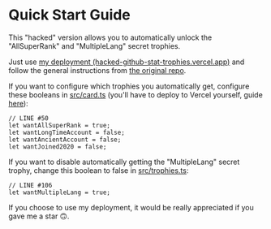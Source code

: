 # Quick Start Guide
This "hacked" version allows you to automatically unlock the "AllSuperRank" and "MultipleLang" secret trophies.

Just use [my deployment (hacked-github-stat-trophies.vercel.app)](https://hacked-github-stat-trophies-master.vercel.app/?username=) and follow the general instructions from [the original repo](https://github.com/ryo-ma/github-profile-trophy).

If you want to configure which trophies you automatically get, configure these booleans in [src/card.ts](https://github.com/JustaTama/hacked-github-stat-trophies-master/blob/main/src/card.ts) (you'll have to deploy to Vercel yourself, guide [here](/Vercel%20Deployment%20Guide.md)):
```
// LINE #50
let wantAllSuperRank = true;
let wantLongTimeAccount = false;
let wantAncientAccount = false;
let wantJoined2020 = false;
```
If you want to disable automatically getting the "MultipleLang" secret trophy, change this boolean to false in [src/trophies.ts](https://github.com/JustaTama/hacked-github-stat-trophies-master/blob/main/src/card.ts):
```
// LINE #106
let wantMultipleLang = true;
```
If you choose to use my deployment, it would be really appreciated if you gave me a star 🙃.
